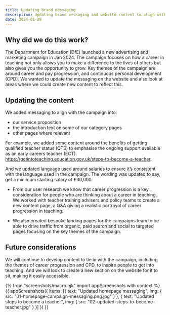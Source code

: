 ```yaml
---
title: Updating brand messaging
description: Updating brand messaging and website content to align with the new creative campaign.
date: 2024-01-29
---
```


## Why did we do this work?

The Department for Education (DfE) launched a new advertising and marketing campaign in Jan 2024. The campaign focuses on how a career in teaching not only allows you to make a difference to the lives of others but also gives you the opportunity to grow. Key themes of the campaign are around career and pay progression, and continuous personal development (CPD). We wanted to update the messaging on the website and also look at areas where we could create new content to reflect this.

## Updating the content

We added messaging to align with the campaign into: 

* our service proposition 
* the introduction text on some of our category pages 
* other pages where relevant 

For example, we added some content around the benefits of getting qualified teacher status (QTS) to emphasise the ongoing support available as an early careers teacher (ECT). https://getintoteaching.education.gov.uk/steps-to-become-a-teacher. 

And we updated language used around salaries to ensure it’s consistent with the language used in the campaign. The wording was updated to say, get a minimum starting salary of £30,000. 

 * From our user research we know that career progression is a key consideration for people who are thinking about a career in teaching. We worked with teacher training advisers and policy teams to create a new content page, a Q&A giving a realistic portrayal of career progression in teaching.  

 * We also created bespoke landing pages for the campaigns team to be able to drive traffic from organic, paid search and social to targeted pages focusing on the key themes of the campaign. 

## Future considerations

We will continue to develop content to tie in with the campaign, including the themes of career progression and CPD, to inspire people to get into teaching. And we will look to create a new section on the website for it to sit, making it easily accessible.

{% from "screenshots/macro.njk" import appScreenshots with context %}
{{ appScreenshots({
  items: [{
      text: "Updated homepage messaging",
      img: { src: "01-homepage-campaign-messaging.png.jpg" }
    }, {
      text: "Updated steps to become a teacher",
      img: { src: "02-updated-steps-to-become-teacher.jpg" }
    }]
}) }}
